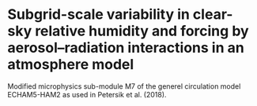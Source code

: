 # Subgrid-scale variability in clear-sky relative humidity and forcing by aerosol–radiation interactions in an atmosphere model 
Modified microphysics sub-module M7 of the generel circulation model ECHAM5-HAM2 as used in Petersik et al. (2018).


